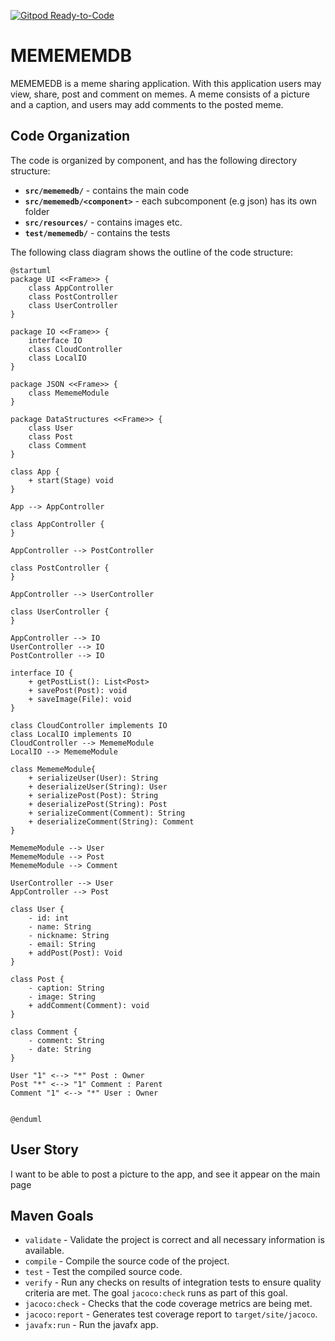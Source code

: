 [![Gitpod Ready-to-Code](https://img.shields.io/badge/Gitpod-Ready--to--Code-blue?logo=gitpod)](https://gitpod.idi.ntnu.no/#https://gitlab.stud.idi.ntnu.no/it1901/groups-2020/gr2015/gr2015)
# MEMEMEMDB

MEMEMEDB is a meme sharing application.
With this application users may view, share, post and comment on memes.
A meme consists of a picture and a caption,
and users may add comments to the posted meme.

## Code Organization

The code is organized by component,
and has the following directory structure:

* **`src/mememedb/`** - contains the main code
* **`src/mememedb/<component>`** - each subcomponent (e.g json) has its own folder
* **`src/resources/`** - contains images etc.
* **`test/mememedb/`** - contains the tests

The following class diagram shows the outline of the code structure:

```plantuml
@startuml
package UI <<Frame>> {
    class AppController
    class PostController
    class UserController
}

package IO <<Frame>> {
    interface IO
    class CloudController
    class LocalIO
}

package JSON <<Frame>> {
    class MememeModule
}

package DataStructures <<Frame>> {
    class User
    class Post
    class Comment
}

class App {
    + start(Stage) void
}

App --> AppController

class AppController {
}

AppController --> PostController

class PostController {
}

AppController --> UserController

class UserController {
}

AppController --> IO
UserController --> IO
PostController --> IO

interface IO {
    + getPostList(): List<Post>
    + savePost(Post): void
    + saveImage(File): void
}

class CloudController implements IO
class LocalIO implements IO
CloudController --> MememeModule
LocalIO --> MememeModule

class MememeModule{
    + serializeUser(User): String
    + deserializeUser(String): User
    + serializePost(Post): String
    + deserializePost(String): Post
    + serializeComment(Comment): String
    + deserializeComment(String): Comment
}

MememeModule --> User
MememeModule --> Post
MememeModule --> Comment

UserController --> User
AppController --> Post

class User {
    - id: int
    - name: String
    - nickname: String
    - email: String
    + addPost(Post): Void
}

class Post {
    - caption: String
    - image: String
    + addComment(Comment): void
}

class Comment {
    - comment: String
    - date: String
}

User "1" <--> "*" Post : Owner
Post "*" <--> "1" Comment : Parent
Comment "1" <--> "*" User : Owner


@enduml
```

## User Story
I want to be able to post a picture to the app, and see it appear on the main page

## Maven Goals

* `validate` - Validate the project is correct
and all necessary information is available.
* `compile` - Compile the source code of the project.
* `test` - Test the compiled source code.
* `verify` - Run any checks on results of integration tests
to ensure quality criteria are met.
The goal `jacoco:check` runs as part of this goal.
* `jacoco:check` - Checks that the code coverage metrics are being met.
* `jacoco:report` - Generates test coverage report to `target/site/jacoco`.
* `javafx:run` - Run the javafx app.
